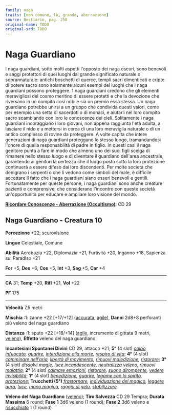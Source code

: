 ```yaml
---
family: naga
traits: [non comune, lb, grande, aberrazione]
source: Bestiario, pag. 250
original-name: TODO
original-srd: TODO
---
```


# Naga Guardiano

I naga guardiani, sotto molti aspetti l'opposto dei naga oscuri, sono benevoli e
saggi protettori di quei luoghi dal grande significato naturale o
soprannaturale: antichi boschetti di querce, templi sacri dimenticati e cripte
di potere sacro sono solamente alcuni esempi dei luoghi che i naga guardiani
possono proteggere. 1 naga guardiani credono che gli elementi meravigliosi del
cosmo meritino di essere protetti e che la devozione che riversano in un compito
così nobile sia un premio essa stessa. Un naga guardiano potrebbe unirsi a un
gruppo che condivida questi valori, come per esempio una setta di sacerdoti o di
monaci, e aiutarli nel loro compito sacro scambiando con loro le conoscenze dei
cieli. Solitamente i naga guardiani incoraggiano i loro giovani, non appena
raggiunta l'età adulta, a lasciare il nido e a mettersi in cerca di una loro
meraviglia naturale o di un antico complesso di rovine da proteggere. A volte
capita che intere generazioni di naga guardiani proteggano lo stesso luogo,
tramandandosi l'onore di quella responsabilità di padre in figlio. In questi
casi il naga genitore punta a fare in modo che almeno uno dei suoi figli scelga
di rimanere nello stesso luogo e di diventare il guardiano dell'area ancestrale,
garantendo ai genitori la certezza che il luogo posto sotto la loro protezione
continuerà a essere difeso dai loro discendenti. Per molte società che denigrano
i serpenti o che li vedono come simboli del male, è difficile accettare il fatto
che i naga guardiani siano esseri benevoli e gentili. Fortunatamente per queste
persone, i naga guardiani sono anche creature pazienti e comprensive, che
considerano l'incontro con queste società un'opportunità per educare e ampliare
loro visione del mondo.

**[Ricordare Conoscenze - Aberrazione (Occultismo)](/azioni/ricordare-conoscenze)**:
CD 29

## Naga Guardiano - Creatura 10

**Percezione** +22; scurovisione

**Lingue** Celestiale, Comune

**Abilità** Acrobazia +22, Diplomazia +21, Furtività +20, Inganno +18, Sapienza
sul Paradiso +21

**For** +5, **Des** +6, **Cos** +5, **Int** +3, **Sag** +5, **Car** +4

---

**CA** 31; **Temp** +20, **Rifl** +21, **Vol** +22

**PF** 175

---

**Velocità** 7,5 metri

**Mischia** :1: zanne +22 \[+17/+12] ([accurata](/tratti/accurata),
[agile](/tratti/agile)), **Danni** 2d8+8 perforanti più veleno del naga
guardiano

**Distanza** :1: sputo +22 \[+18/+14] ([agile](/tratti/agile), incremento di
gittata 9 metri, [veleno](/tratti/veleno)), **Effetto** veleno del naga
guardiano

**Incantesimi Spontanei Divini** CD 29, attacco +21; **5°** (4 slot)
_[colpo infuocato](/incantesimi/colpo-infuocato),
[guarire](/incantesimi/guarire),
[interdizione alla morte](/incantesimi/interdizione-alla-morte),
[respiro di vita](/incantesimi/respiro-di-vita)_; **4°** (4 slot)
_[camminare nell'aria](/incantesimi/camminare-nellaria),
[libertà di movimento](/incantesimi/liberta-di-movimento),
[rimuovi maledizione](/incantesimi/rimuovi-maledizione),
[ristorare](/incantesimi/ristorare)_; **3°** (4 slot)
_[dissolvi magie](/incantesimi/dissolvi-magie),
[luce incandescente](/incantesimi/luce-incandescente),
[neutralizza veleno](/incantesimi/neutralizza-veleno),
[rimuovi malattia](/incantesimi/rimuovi-malattia)_; **2°** (4 slot)
_[calmare emozioni](/incantesimi/calmare-emozioni),
[ristorare](/incantesimi/ristorare),
[suono dirompente](/incantesimi/suono-dirompente),
[vedere invisibilità](/incantesimi/vedere-invisibilita)_; **1°** (4 slot)
_[benedizione](/incantesimi/benedizione), [guarire](/incantesimi/guarire),
[legame con lo spirito](/incantesimi/legame-con-lo-spirito),
[protezione](/incantesimi/protezione)_; **Trucchetti (5°)**
_[frastornare](/incantesimi/frastornare),
[individuazione del magico](/incantesimi/individuazione-del-magico),
[leggere aura](/incantesimi/leggere-aura), [luce](/incantesimi/luce),
[mano magica](/incantesimi/mano-magica),
[raggio di gelo](/incantesimi/raggio-di-gelo),
[stabilizzare](/incantesimi/stabilizzare)_

**Veleno del Naga Guardiano** ([veleno](/tratti/veleno)); **Tiro Salvezza** CD
29 Tempra; **Durata Massima** 6 round; **Fase 1** 3d6 veleno (1 round); **Fase
2** 3d6 veleno e [risucchiato](/condizioni/risucchiato) 1 (1 round)
